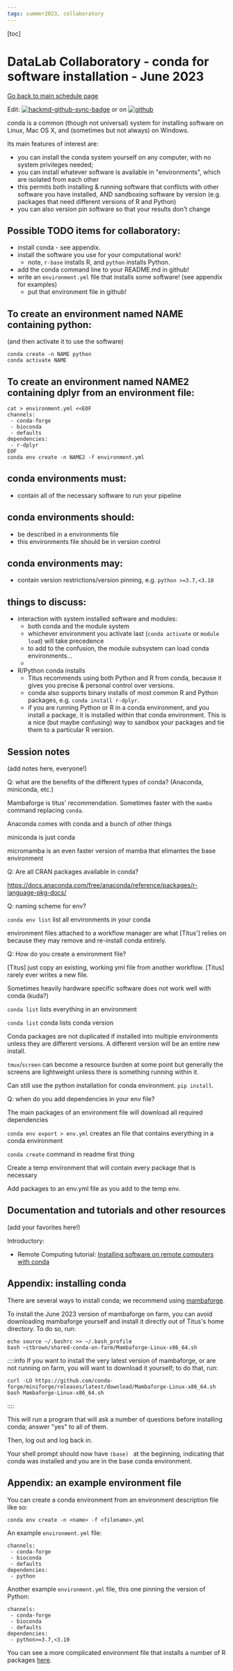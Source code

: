 ```yaml
---
tags: summer2023, collaboratory
---
```


[toc]

# DataLab Collaboratory - conda for software installation - June 2023

[Go back to main schedule page](https://hackmd.io/KhkZGZhyRt6pu4lbEHi6ow?view)

Edit: [![hackmd-github-sync-badge](https://hackmd.io/Qt4AWbDfS5KtbKb-I3jY7Q/badge)](https://hackmd.io/Qt4AWbDfS5KtbKb-I3jY7Q) or on [![github](https://raw.githubusercontent.com/ngs-docs/2023-june-datalab-collaboratory/main/images/GitHub_Logo.png)](https://github.com/ngs-docs/2023-june-datalab-collaboratory/blob/main/resources/conda-for-software-installation.md)

conda is a common (though not universal) system for installing software on Linux, Mac OS X, and (sometimes but not always) on Windows.

Its main features of interest are:

* you can install the conda system yourself on any computer, with no system privileges needed;
* you can install whatever software is available in "environments", which are isolated from each other
* this permits both installing & running software that conflicts with other software you have installed, AND sandboxing software by version (e.g. packages that need different versions of R and Python)
* you can also version pin software so that your results don't change

## Possible TODO items for collaboratory:

* install conda - see appendix.
* install the software you use for your computational work!
    * note, `r-base` installs R, and `python` installs Python.
* add the conda command line to your README.md in github!
* write an `environment.yml` file that installs some software! (see appendix for examples)
    * put that environment file in github!


## To create an environment named NAME containing python:

(and then activate it to use the software)

```
conda create -n NAME python
conda activate NAME
```

## To create an environment named NAME2 containing dplyr from an environment file:

```
cat > environment.yml <<EOF
channels:
 - conda-forge
 - bioconda
 - defaults
dependencies:
 - r-dplyr
EOF
conda env create -n NAME2 -f environment.yml
```

## conda environments must:
* contain all of the necessary software to run your pipeline

## conda environments should:
* be described in a environments file
* this environments file should be in version control

## conda environments may:
* contain version restrictions/version pinning, e.g. `python >=3.7,<3.10`

## things to discuss:
* interaction with system installed software and modules:
    * both conda and the module system 
    * whichever environment you activate last (`conda activate` or `module load`) will take precedence
    * to add to the confusion, the module subsystem can load conda environments...
    * 
* R/Python conda installs
    * Titus recommends using both Python and R from conda, because it gives you precise & personal control over versions.
    * conda also supports binary installs of most common R and Python packages, e.g. `conda install r-dplyr`.
    * if you are running Python or R in a conda environment, and you install a package, it is installed within that conda environment. This is a nice (but maybe confusing) way to sandbox your packages and tie them to a particular R version.

## Session notes

(add notes here, everyone!)

Q: what are the benefits of the different types of conda? (Anaconda, miniconda, etc.)

Mambaforge is titus' recommendation. Sometimes faster with the `mamba` command replacing `conda`. 

Anaconda comes with conda and a bunch of other things

miniconda is just conda

micromamba is an even faster version of mamba that elimantes the base environment

Q: Are all CRAN packages available in conda?

https://docs.anaconda.com/free/anaconda/reference/packages/r-language-pkg-docs/

Q: naming scheme for env?

`conda env list` list all environments in your conda

environment files attached to a workflow manager are what [Titus'] relies on because they may remove and re-install conda entirely.

Q: How do you create a environment file?

[Titus] just copy an existing, working yml file from another workflow. [Titus] rarely ever writes a new file. 

Sometimes heavily hardware specific software does not work well with conda (kuda?)

`conda list` lists everything in an environment

`conda list` conda lists conda version

Conda packages are not duplicated if installed into multiple environments unless they are different versions. A different version will be an entire new install.

`tmux`/`screen` can become a resource burden at some point but generally the screens are lightweight unless there is something running within it.

Can still use the python installation for conda environment. `pip install`.

Q: when do you add dependencies in your env file?

The main packages of an environment file will download all required dependencies

`conda env export > env.yml` creates an file that contains everything in a conda environment


`conda create` command in readme first thing

Create a temp environment that will contain every package that is necessary

Add packages to an env.yml file as you add to the temp env.

## Documentation and tutorials and other resources

(add your favorites here!)

Introductory:
* Remote Computing tutorial: [Installing software on remote computers with conda](https://ngs-docs.github.io/2021-august-remote-computing/installing-software-on-remote-computers-with-conda.html)

## Appendix: installing conda

There are several ways to install conda; we recommend using [mambaforge](https://github.com/conda-forge/miniforge#mambaforge).

To install the June 2023 version of mambaforge on farm, you can avoid downloading mambaforge yourself and install it directly out of Titus's home directory. To do so, run:
```
echo source ~/.bashrc >> ~/.bash_profile
bash ~ctbrown/shared-conda-on-farm/Mambaforge-Linux-x86_64.sh
```

::::info
If you want to install the very latest version of mambaforge, or are not running on farm, you will want to download it yourself; to do that, run:
```
curl -LO https://github.com/conda-forge/miniforge/releases/latest/download/Mambaforge-Linux-x86_64.sh
bash Mambaforge-Linux-x86_64.sh 
```
::::

This will run a program that will ask a number of questions before installing conda; answer "yes" to all of them.

Then, log out and log back in.

Your shell prompt should now have `(base) ` at the beginning, indicating that conda was installed and you are in the base conda environment.

## Appendix: an example environment file

You can create a conda environment from an environment description file like so:

```
conda env create -n <name> -f <filename>.yml
```

An example `environment.yml` file:
```
channels:
 - conda-forge
 - bioconda
 - defaults
dependencies:
 - python
```

Another example `environment.yml` file, this one pinning the version of Python:
```
channels:
 - conda-forge
 - bioconda
 - defaults
dependencies:
 - python>=3.7,<3.10
```

You can see a more complicated environment file that installs a number of R packages [here](https://github.com/ngs-docs/2020-ggg-201b-rnaseq/blob/latest/binder/environment.yml).
